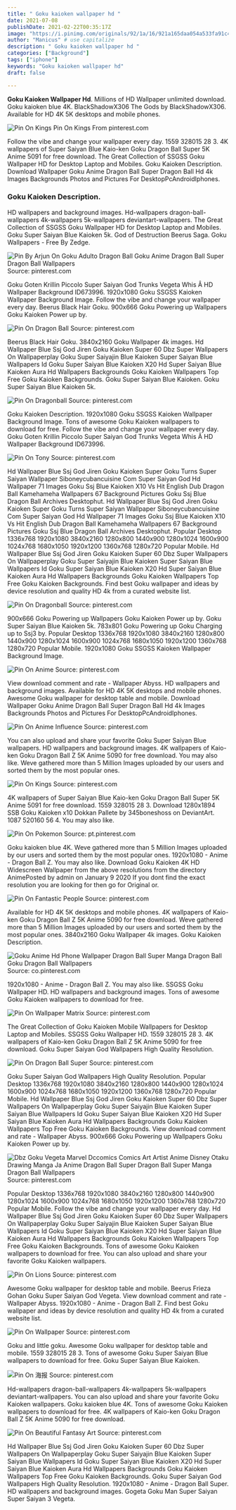 ```yaml
---
title: " Goku kaioken wallpaper hd "
date: 2021-07-08
publishDate: 2021-02-22T00:35:17Z
image: "https://i.pinimg.com/originals/92/1a/16/921a165daa054a533fa91c4ffc79d96a.jpg"
author: "Manicus" # use capitalize
description: " Goku kaioken wallpaper hd "
categories: ["Background"]
tags: ["iphone"]
keywords: "Goku kaioken wallpaper hd"
draft: false

---
```



**Goku Kaioken Wallpaper Hd**. Millions of HD Wallpaper unlimited download. Goku kaioken blue 4K. BlackShadowX306 The Gods by BlackShadowX306. Available for HD 4K 5K desktops and mobile phones.

![Pin On Kings](https://i.pinimg.com/originals/f4/eb/ec/f4ebec079e9e73b5a618e7ba9fbc003f.jpg "Pin On Kings")
Pin On Kings From pinterest.com


Follow the vibe and change your wallpaper every day. 1559 328015 28 3. 4K wallpapers of Super Saiyan Blue Kaio-ken Goku Dragon Ball Super 5K Anime 5091 for free download. The Great Collection of SSGSS Goku Wallpaper HD for Desktop Laptop and Mobiles. Goku Kaioken Description. Download Wallpaper Goku Anime Dragon Ball Super Dragon Ball Hd 4k Images Backgrounds Photos and Pictures For DesktopPcAndroidIphones.

### Goku Kaioken Description.

HD wallpapers and background images. Hd-wallpapers dragon-ball-wallpapers 4k-wallpapers 5k-wallpapers deviantart-wallpapers. The Great Collection of SSGSS Goku Wallpaper HD for Desktop Laptop and Mobiles. Goku Super Saiyan Blue Kaioken 5k. God of Destruction Beerus Saga. Goku Wallpapers - Free By Zedge.


![Pin By Arjun On Goku Adulto Dragon Ball Goku Anime Dragon Ball Super Dragon Ball Wallpapers](https://i.pinimg.com/736x/e6/a1/f6/e6a1f68c01cba00b93296982e203967f.jpg "Pin By Arjun On Goku Adulto Dragon Ball Goku Anime Dragon Ball Super Dragon Ball Wallpapers")
Source: pinterest.com

Goku Goten Krillin Piccolo Super Saiyan God Trunks Vegeta Whis Â HD Wallpaper Background ID673996. 1920x1080 Goku SSGSS Kaioken Wallpaper Background Image. Follow the vibe and change your wallpaper every day. Beerus Black Hair Goku. 900x666 Goku Powering up Wallpapers Goku Kaioken Power up by.

![Pin On Dragon Ball](https://i.pinimg.com/originals/1a/d7/d8/1ad7d8cb34e93c3f05952be513d41711.jpg "Pin On Dragon Ball")
Source: pinterest.com

Beerus Black Hair Goku. 3840x2160 Goku Wallpaper 4k images. Hd Wallpaper Blue Ssj God Jiren Goku Kaioken Super 60 Dbz Super Wallpapers On Wallpaperplay Goku Super Saiyajin Blue Kaioken Super Saiyan Blue Wallpapers Id Goku Super Saiyan Blue Kaioken X20 Hd Super Saiyan Blue Kaioken Aura Hd Wallpapers Backgrounds Goku Kaioken Wallpapers Top Free Goku Kaioken Backgrounds. Goku Super Saiyan Blue Kaioken. Goku Super Saiyan Blue Kaioken 5k.

![Pin On Dragonball](https://i.pinimg.com/564x/d7/fb/47/d7fb478f484978f81627957f973eeb9c.jpg "Pin On Dragonball")
Source: pinterest.com

Goku Kaioken Description. 1920x1080 Goku SSGSS Kaioken Wallpaper Background Image. Tons of awesome Goku Kaioken wallpapers to download for free. Follow the vibe and change your wallpaper every day. Goku Goten Krillin Piccolo Super Saiyan God Trunks Vegeta Whis Â HD Wallpaper Background ID673996.

![Pin On Tony](https://i.pinimg.com/originals/de/71/cc/de71cc5ba43608d0fe49645b1755e187.png "Pin On Tony")
Source: pinterest.com

Hd Wallpaper Blue Ssj God Jiren Goku Kaioken Super Goku Turns Super Saiyan Wallpaper Siboneycubancuisine Com Super Saiyan God Hd Wallpaper 71 Images Goku Ssj Blue Kaioken X10 Vs Hit English Dub Dragon Ball Kamehameha Wallpapers 67 Background Pictures Goku Ssj Blue Dragon Ball Archives Desktophut. Hd Wallpaper Blue Ssj God Jiren Goku Kaioken Super Goku Turns Super Saiyan Wallpaper Siboneycubancuisine Com Super Saiyan God Hd Wallpaper 71 Images Goku Ssj Blue Kaioken X10 Vs Hit English Dub Dragon Ball Kamehameha Wallpapers 67 Background Pictures Goku Ssj Blue Dragon Ball Archives Desktophut. Popular Desktop 1336x768 1920x1080 3840x2160 1280x800 1440x900 1280x1024 1600x900 1024x768 1680x1050 1920x1200 1360x768 1280x720 Popular Mobile. Hd Wallpaper Blue Ssj God Jiren Goku Kaioken Super 60 Dbz Super Wallpapers On Wallpaperplay Goku Super Saiyajin Blue Kaioken Super Saiyan Blue Wallpapers Id Goku Super Saiyan Blue Kaioken X20 Hd Super Saiyan Blue Kaioken Aura Hd Wallpapers Backgrounds Goku Kaioken Wallpapers Top Free Goku Kaioken Backgrounds. Find best Goku wallpaper and ideas by device resolution and quality HD 4k from a curated website list.

![Pin On Dragonball](https://i.pinimg.com/originals/26/d3/47/26d3477ac251897b9ea1528a25db98e6.jpg "Pin On Dragonball")
Source: pinterest.com

900x666 Goku Powering up Wallpapers Goku Kaioken Power up by. Goku Super Saiyan Blue Kaioken 5k. 783x801 Goku Powering up Goku Charging up to Ssj3 by. Popular Desktop 1336x768 1920x1080 3840x2160 1280x800 1440x900 1280x1024 1600x900 1024x768 1680x1050 1920x1200 1360x768 1280x720 Popular Mobile. 1920x1080 Goku SSGSS Kaioken Wallpaper Background Image.

![Pin On Anime](https://i.pinimg.com/originals/79/db/e3/79dbe3737b2bacbdebc1ef7feee6155d.png "Pin On Anime")
Source: pinterest.com

View download comment and rate - Wallpaper Abyss. HD wallpapers and background images. Available for HD 4K 5K desktops and mobile phones. Awesome Goku wallpaper for desktop table and mobile. Download Wallpaper Goku Anime Dragon Ball Super Dragon Ball Hd 4k Images Backgrounds Photos and Pictures For DesktopPcAndroidIphones.

![Pin On Anime Influence](https://i.pinimg.com/736x/0c/4e/1a/0c4e1adcbeecdfcc52a1ca3f1a6aacb2.jpg "Pin On Anime Influence")
Source: pinterest.com

You can also upload and share your favorite Goku Super Saiyan Blue wallpapers. HD wallpapers and background images. 4K wallpapers of Kaio-ken Goku Dragon Ball Z 5K Anime 5090 for free download. You may also like. Weve gathered more than 5 Million Images uploaded by our users and sorted them by the most popular ones.

![Pin On Kings](https://i.pinimg.com/originals/f4/eb/ec/f4ebec079e9e73b5a618e7ba9fbc003f.jpg "Pin On Kings")
Source: pinterest.com

4K wallpapers of Super Saiyan Blue Kaio-ken Goku Dragon Ball Super 5K Anime 5091 for free download. 1559 328015 28 3. Download 1280x1894 SSB Goku Kaioken x10 Dokkan Pallete by 345boneshoss on DeviantArt. 1087 520160 56 4. You may also like.

![Pin On Pokemon](https://i.pinimg.com/originals/fc/08/02/fc08025867e18dee5a54a1a0d17c365d.jpg "Pin On Pokemon")
Source: pt.pinterest.com

Goku kaioken blue 4K. Weve gathered more than 5 Million Images uploaded by our users and sorted them by the most popular ones. 1920x1080 - Anime - Dragon Ball Z. You may also like. Download Goku Kaioken 4K HD Widescreen Wallpaper from the above resolutions from the directory AnimePosted by admin on January 9 2020 If you dont find the exact resolution you are looking for then go for Original or.

![Pin On Fantastic People](https://i.pinimg.com/originals/29/8d/5e/298d5ed1863f9a4aa5bb40004ce168dd.jpg "Pin On Fantastic People")
Source: pinterest.com

Available for HD 4K 5K desktops and mobile phones. 4K wallpapers of Kaio-ken Goku Dragon Ball Z 5K Anime 5090 for free download. Weve gathered more than 5 Million Images uploaded by our users and sorted them by the most popular ones. 3840x2160 Goku Wallpaper 4k images. Goku Kaioken Description.

![Goku Anime Hd Phone Wallpaper Dragon Ball Super Manga Dragon Ball Goku Dragon Ball Wallpapers](https://i.pinimg.com/originals/92/52/4e/92524e7f3c02396797aa211a979f33f0.jpg "Goku Anime Hd Phone Wallpaper Dragon Ball Super Manga Dragon Ball Goku Dragon Ball Wallpapers")
Source: co.pinterest.com

1920x1080 - Anime - Dragon Ball Z. You may also like. SSGSS Goku Wallpaper HD. HD wallpapers and background images. Tons of awesome Goku Kaioken wallpapers to download for free.

![Pin On Wallpaper Matrix](https://i.pinimg.com/originals/1e/82/f3/1e82f3dc736208e2924e1a2cc7333f24.jpg "Pin On Wallpaper Matrix")
Source: pinterest.com

The Great Collection of Goku Kaioken Mobile Wallpapers for Desktop Laptop and Mobiles. SSGSS Goku Wallpaper HD. 1559 328015 28 3. 4K wallpapers of Kaio-ken Goku Dragon Ball Z 5K Anime 5090 for free download. Goku Super Saiyan God Wallpapers High Quality Resolution.

![Pin On Dragon Ball Super](https://i.pinimg.com/originals/ab/db/1b/abdb1b5dc259523dc6b1b9d261569be6.jpg "Pin On Dragon Ball Super")
Source: pinterest.com

Goku Super Saiyan God Wallpapers High Quality Resolution. Popular Desktop 1336x768 1920x1080 3840x2160 1280x800 1440x900 1280x1024 1600x900 1024x768 1680x1050 1920x1200 1360x768 1280x720 Popular Mobile. Hd Wallpaper Blue Ssj God Jiren Goku Kaioken Super 60 Dbz Super Wallpapers On Wallpaperplay Goku Super Saiyajin Blue Kaioken Super Saiyan Blue Wallpapers Id Goku Super Saiyan Blue Kaioken X20 Hd Super Saiyan Blue Kaioken Aura Hd Wallpapers Backgrounds Goku Kaioken Wallpapers Top Free Goku Kaioken Backgrounds. View download comment and rate - Wallpaper Abyss. 900x666 Goku Powering up Wallpapers Goku Kaioken Power up by.

![Dbz Goku Vegeta Marvel Dccomics Comics Art Artist Anime Disney Otaku Drawing Manga Ja Anime Dragon Ball Super Dragon Ball Super Manga Dragon Ball Wallpapers](https://i.pinimg.com/originals/b3/04/c8/b304c8824e29c5597faa258b5b553290.jpg "Dbz Goku Vegeta Marvel Dccomics Comics Art Artist Anime Disney Otaku Drawing Manga Ja Anime Dragon Ball Super Dragon Ball Super Manga Dragon Ball Wallpapers")
Source: pinterest.com

Popular Desktop 1336x768 1920x1080 3840x2160 1280x800 1440x900 1280x1024 1600x900 1024x768 1680x1050 1920x1200 1360x768 1280x720 Popular Mobile. Follow the vibe and change your wallpaper every day. Hd Wallpaper Blue Ssj God Jiren Goku Kaioken Super 60 Dbz Super Wallpapers On Wallpaperplay Goku Super Saiyajin Blue Kaioken Super Saiyan Blue Wallpapers Id Goku Super Saiyan Blue Kaioken X20 Hd Super Saiyan Blue Kaioken Aura Hd Wallpapers Backgrounds Goku Kaioken Wallpapers Top Free Goku Kaioken Backgrounds. Tons of awesome Goku Kaioken wallpapers to download for free. You can also upload and share your favorite Goku Kaioken wallpapers.

![Pin On Lions](https://i.pinimg.com/originals/4f/98/bb/4f98bb83ef7f578faebe09115a237be5.jpg "Pin On Lions")
Source: pinterest.com

Awesome Goku wallpaper for desktop table and mobile. Beerus Frieza Gohan Goku Super Saiyan God Vegeta. View download comment and rate - Wallpaper Abyss. 1920x1080 - Anime - Dragon Ball Z. Find best Goku wallpaper and ideas by device resolution and quality HD 4k from a curated website list.

![Pin On Wallpaper](https://i.pinimg.com/originals/56/32/e3/5632e3732e49b6aead9e1bd73ab70a81.jpg "Pin On Wallpaper")
Source: pinterest.com

Goku and little goku. Awesome Goku wallpaper for desktop table and mobile. 1559 328015 28 3. Tons of awesome Goku Super Saiyan Blue wallpapers to download for free. Goku Super Saiyan Blue Kaioken.

![Pin On 海报](https://i.pinimg.com/originals/60/43/05/604305c6e591b5ad4f24376f49a4333d.png "Pin On 海报")
Source: pinterest.com

Hd-wallpapers dragon-ball-wallpapers 4k-wallpapers 5k-wallpapers deviantart-wallpapers. You can also upload and share your favorite Goku Kaioken wallpapers. Goku kaioken blue 4K. Tons of awesome Goku Kaioken wallpapers to download for free. 4K wallpapers of Kaio-ken Goku Dragon Ball Z 5K Anime 5090 for free download.

![Pin On Beautiful Fantasy Art](https://i.pinimg.com/originals/92/1a/16/921a165daa054a533fa91c4ffc79d96a.jpg "Pin On Beautiful Fantasy Art")
Source: pinterest.com

Hd Wallpaper Blue Ssj God Jiren Goku Kaioken Super 60 Dbz Super Wallpapers On Wallpaperplay Goku Super Saiyajin Blue Kaioken Super Saiyan Blue Wallpapers Id Goku Super Saiyan Blue Kaioken X20 Hd Super Saiyan Blue Kaioken Aura Hd Wallpapers Backgrounds Goku Kaioken Wallpapers Top Free Goku Kaioken Backgrounds. Goku Super Saiyan God Wallpapers High Quality Resolution. 1920x1080 - Anime - Dragon Ball Super. HD wallpapers and background images. Gogeta Goku Man Super Saiyan Super Saiyan 3 Vegeta.

